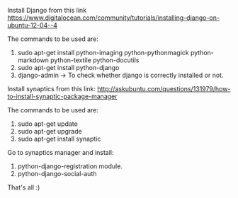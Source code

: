 Install Django from this link https://www.digitalocean.com/community/tutorials/installing-django-on-ubuntu-12-04--4  

The commands to be used are: 
1.  sudo apt-get install python-imaging python-pythonmagick python-markdown python-textile python-docutils  
2.  sudo apt-get install python-django  
3.  django-admin -> To check whether django is correctly installed or not.  

Install synaptics from this link: http://askubuntu.com/questions/131979/how-to-install-synaptic-package-manager  

The commands to be used are:  
1.  sudo apt-get update  
2.  sudo apt-get upgrade
3.  sudo apt-get install synaptic

Go to synaptics manager and install:  
1.  python-django-registration module.
2.  python-django-social-auth

That's all :)
